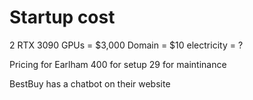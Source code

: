 # Startup cost
2 RTX 3090 GPUs = $3,000
Domain = $10
electricity = ?

Pricing for Earlham
400 for setup 29 for maintinance

BestBuy has a chatbot on their website

